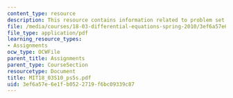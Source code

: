 ```yaml
---
content_type: resource
description: This resource contains information related to problem set 5.
file: /media/courses/18-03-differential-equations-spring-2010/3ef6a57e6e1fb0522719f6bc09339c87_MIT18_03S10_ps5s.pdf
file_type: application/pdf
learning_resource_types:
- Assignments
ocw_type: OCWFile
parent_title: Assignments
parent_type: CourseSection
resourcetype: Document
title: MIT18_03S10_ps5s.pdf
uid: 3ef6a57e-6e1f-b052-2719-f6bc09339c87
---
```

